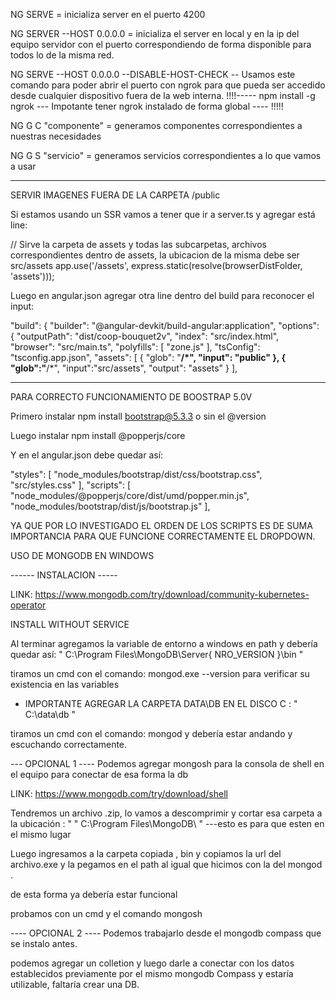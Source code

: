 
NG SERVE  = inicializa server en el puerto 4200

NG SERVER --HOST 0.0.0.0 = inicializa el server en local y en la ip del equipo servidor con el puerto correspondiendo de forma disponible para todos lo de la misma red.

NG SERVE --HOST 0.0.0.0 --DISABLE-HOST-CHECK -- Usamos este comando para poder abrir el puerto con ngrok para que pueda ser accedido desde cualquier dispositivo fuera de la web interna.
    !!!!----- npm install -g ngrok --- Impotante tener ngrok instalado de forma global ---- !!!!!

NG G C "componente" = generamos componentes correspondientes a nuestras necesidades

NG G S "servicio" = generamos servicios correspondientes a lo que vamos a usar


------------------

SERVIR IMAGENES FUERA DE LA CARPETA /public 

Si estamos usando un SSR vamos a tener que ir a server.ts y agregar está line:

// Sirve la carpeta de assets y todas las subcarpetas, archivos correspondientes dentro de assets, la ubicacion de la misma debe ser  src/assets
app.use('/assets', express.static(resolve(browserDistFolder, 'assets')));


Luego en angular.json agregar otra line dentro del build para reconocer el input:

 "build": {
          "builder": "@angular-devkit/build-angular:application",
          "options": {
            "outputPath": "dist/coop-bouquet2v",
            "index": "src/index.html",
            "browser": "src/main.ts",
            "polyfills": [
              "zone.js"
            ],
            "tsConfig": "tsconfig.app.json",
            "assets": [
              {
                "glob": "**/*",
                "input": "public"
              },
              {
                "glob":"**/*",
                "input":"src/assets",
                "output": "assets"
              }
            ],

-----------------------------------------------------------------------------------------

PARA CORRECTO FUNCIONAMIENTO DE BOOSTRAP 5.0V 

Primero instalar npm install bootstrap@5.3.3 o sin el @version 

Luego instalar npm install @popperjs/core


Y en el angular.json debe quedar así:

 "styles": [
              "node_modules/bootstrap/dist/css/bootstrap.css",
              "src/styles.css"
            ],
            "scripts": [
              "node_modules/@popperjs/core/dist/umd/popper.min.js",
              "node_modules/bootstrap/dist/js/bootstrap.js"
            ],

YA QUE POR LO INVESTIGADO EL ORDEN DE LOS SCRIPTS ES DE SUMA IMPORTANCIA PARA QUE FUNCIONE CORRECTAMENTE EL DROPDOWN.


USO DE MONGODB EN WINDOWS

------ INSTALACION -----

LINK: https://www.mongodb.com/try/download/community-kubernetes-operator

INSTALL WITHOUT SERVICE

Al terminar agregamos la variable de entorno a windows en path y debería quedar así:
 " C:\Program Files\MongoDB\Server\{ NRO_VERSION }\bin "

 tiramos un cmd con el comando: mongod.exe --version para verificar su existencia en las variables

  - IMPORTANTE AGREGAR LA CARPETA DATA\DB EN EL DISCO C : " C:\data\db "

tiramos un cmd con el comando: mongod y debería estar andando y escuchando correctamente. 

--- OPCIONAL 1 ----
Podemos agregar mongosh para la consola de shell en el equipo para conectar de esa forma la db

LINK: https://www.mongodb.com/try/download/shell

Tendremos un archivo .zip, lo vamos a descomprimir y cortar esa carpeta a la ubicación :
 " " C:\Program Files\MongoDB\ "  ---esto es para que esten en el mismo lugar

 Luego ingresamos a la carpeta copiada , bin y copiamos la url del archivo.exe y la pegamos en el path 
  al igual que hicimos con la del mongod . 

  de esta forma ya debería estar funcional

  probamos con un cmd y el comando mongosh 


---- OPCIONAL 2 ----
Podemos trabajarlo desde el mongodb compass que se instalo antes.

podemos agregar un colletion y luego darle a conectar con los datos establecidos previamente
por el mismo mongodb Compass y estaría utilizable, faltaría crear una DB.